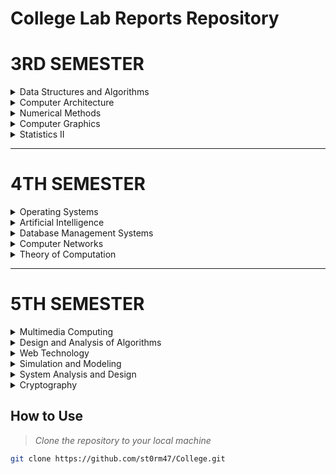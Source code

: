 # College Lab Reports Repository


# 3RD SEMESTER
<details>
<summary>Data Structures and Algorithms</summary>

- [Lab Report 1: Memory Allocation](./DSA/Lab1.cpp)
- [Lab Report 2: Stack Implementation](./DSA/Lab2.cpp)
- [Lab Report 3: Linear Queue Implementation](./DSA/Lab3.cpp)
- [Lab Report 4: Circular Queue Implementation](./DSA/Lab4.cpp)
- [Lab Report 5: Linked Lists Implementation](./DSA/Lab5.cpp)
- [Lab Report 6: Factorial](./DSA/Lab6.cpp)
- [Lab Report 7: Fibonacci Sequence](./DSA/Lab7.cpp)
- [Lab Report 8: GCD Calculator](./DSA/Lab8.cpp)
- [Lab Report 9: Tower of Hanoi](./DSA/Lab9.cpp)
- [Lab Report 10: Binary Search](./DSA/Lab10.cpp)
- [Lab Report 11: Linear Search](./DSA/Lab11.cpp)
- [Lab Report 12: Bubble Sort Algorithm](./DSA/Lab12.cpp)
- [Lab Report 13: Shell Sort Algorithm](./DSA/Lab13.cpp)
- [Lab Report 14: Quick Sort Algorithm](./DSA/Lab14.cpp)
- [Lab Report 15: Merge Sort Algorithm](./DSA/Lab15.cpp)
---
</details>

<details>
<summary>Computer Architecture</summary>

- [Lab Report 1: Data Representation](./CA/BinaryNumber.cpp)
- [Lab Report 2: Overflow Checker](./CA/Overflow.cpp)
- [Lab Report 3: Booth's Algorithm](./CA/Booths_Algo.cpp.cpp)
---
</details>

<details>
<summary>Numerical Methods</summary>

- [Lab Report 1: Bisection Method](./NM/BisectionMethod.c)
- [Lab Report 2: Newton - Raphson Method](./NM/Newton.c)
- [Lab Report 3: Secant Method](./NM/Secant.c)
- [Lab Report 4: Fixed Point Method](./NM/FixedPoint.c)
- [Lab Report 5: Synthetic Division](./NM/Synthetic_Division.c)
- [Lab Report 6: Horner's Method](./NM/Horners_Method.c)
- [Lab Report 7: Lagrange Interpolation](./NM/Lagrange.c)
- [Lab Report 8: Newton Divided Difference Interpolation](./NM/Divided_difference.c)
- [Lab Report 9: Newton Forward Difference Interpolation](./NM/Newton_forward.c)
- [Lab Report 10: Newton Backward Difference Interpolation](./NM/Newton_backward.c)
- [Lab Report 11: Forward Difference Formula](./NM/Forward_difference.c)
- [Lab Report 12: Backward Difference Formula](./NM/Backward_difference.c)
- [Lab Report 13: Central Difference Formula](./NM/Central_difference.c)
- [Lab Report 14: Linear Regression](./NM/Linear_regression.c)
- [Lab Report 15: Polynomial Regression](./NM/Polynomial_Regression.c)
- [Lab Report 16: Exponential Regression](./NM/Exponential_Regression.c)
- [Lab Report 17: Maxima and Minima](./NM/Maxima_Minima.c)
- [Lab Report 18: Simpson's 1/3 Rule](./NM/Simpsons1_3.c)
- [Lab Report 19: Composite Simpson's 1/3 Rule](./NM/Composite_Simpson1_3.c)
- [Lab Report 20: Simpson's 3/8 Rule](./NM/Simpsons3_8.c)
- [Lab Report 21: Composite Simpson's 3/8 Rule](./NM/Composite_Simpsons3_8.c)
- [Lab Report 22: Trapezoidal Rule](./NM/Trapezoidal.c)
- [Lab Report 23: Composite Trapezoidal Rule](./NM/Composite_Trapezoidal.c)
- [Lab Report 24: Gauss Elimination Method](./NM/Gauss_Elimination.c)
- [Lab Report 25: Gauss Elimination Method with Partial Pivoting](./NM/Gauss_Elimination_Pivoting.c)
- [Lab Report 26: Gauss Jordan Method](./NM/Gauss_Jordan.c)
- [Lab Report 27: Gauss Jacobi Method](./NM/Gauss_Jacobi.c)
- [Lab Report 28: Gauss Seidel Method](./NM/Gauss_Seidel.c)
- [Lab Report 29: Matrix Inversion](./NM/Matrix_Inversion.c)
- [Lab Report 30: LU Decomposition Method](./NM/DoLittle_Lu_Decomposition.c)
- [Lab Report 31: Cholesky Decomposition Method](./NM/Cholesky_Method.c)
- [Lab Report 32: Taylor Series](./NM/Taylor_Series.c)
- [Lab Report 33: Euler's Method](./NM/Euler_Method.c)
- [Lab Report 34: Picard's Method](./NM/Picard_Method.c)
- [Lab Report 35: Heun Method](./NM/Heun_Method.c)
- [Lab Report 36: Runge-Kutta Method](./NM/RK_Method.c)
- [Lab Report 37: Boundary Value Problem](./NM/Shooting_Method.c)
- [Lab Report 38: Laplace Equation](./NM/Laplace_Equation.c)
- [Lab Report 39: Poisson's Equation](./NM/Poisson_Equation.c)
---
</details>

<details>
<summary>Computer Graphics</summary>

- [Lab Report 1: Digital Differential Algorithm (Positive Slope) ](./CG/DDA_Positive_Slope.cpp)
- [Lab Report 2: Digital Differential Algorithm (Negative Slope) ](./CG/DDA_Negative_Slope.cpp)
- [Lab Report 3: Bresenham's Line Algorithm (Positive Slope) ](./CG/BLA_Positive_Slope.cpp)
- [Lab Report 4: Bresenham's Line Algorithm (Negative Slope) ](./CG/BLA_Negative_Slope.cpp) 
- [Lab Report 5: Midpoint Circle Algorithm ](./CG/Circle.cpp)
- [Lab Report 6: 2D Transformations ](./CG/2D_Transform.cpp)
---
</details>

<details>
<summary>Statistics II</summary>

- [Lab Report 1: Sampling Distribution and Estimation](./Stats_2/Stats%20Lab%201.pdf)
- [Lab Report 2: Testing of Hypothesis](./Stats_2/Stats%20Lab%202.pdf)
- [Lab Report 3: Non parametric Testing of Hypothesis](./Stats_2/Stats%20Lab%203.pdf)
- [Lab Report 4: Correlation and Regression](./Stats_2/Stats%20Lab%204.pdf)
---
</details>

---
# 4TH SEMESTER
<details>
<summary>Operating Systems</summary>

- [Lab Report 1: FIFO Page Replacement Algorithm](./OS/FIFO_Page_Replacement.cpp)
- [Lab Report 2: LRU Page Replacement Algorithm](./OS/LRU_Page_Replacement.cpp)
- [Lab Report 3: OPR Page Replacement Algorithm](./OS/OPR_Page_Replacement.cpp)
- [Lab Report 4: Best Fit Algorithm](./OS/Best_Fit.cpp)
- [Lab Report 5: Worst Fit Algorithm](./OS/Worst_Fit.cpp)
- [Lab Report 6: First Fit Algorithm](./OS/First_Fit.cpp)
- [Lab Report 7: Belady's Anomaly](./OS/BeLadys_Anomaly.cpp)
- [Lab Report 8: FCFS Process Scheduling Algorithm](./OS/FCFS.cpp)
- [Lab Report 9: SJF Process Scheduling Algorithm](./OS/SJF.cpp)
- [Lab Report 10: RR Process Scheduling Algorithm](./OS/Round_Robin.cpp)
- [Lab Report 11: Priority Process Scheduling Algorithm](./OS/Priority_Scheduling.cpp)
- [Lab Report 12: FCFS Disk Scheduling Algorithm](./OS/FCFS_Disk.cpp)
- [Lab Report 13: Scan Disk Scheduling Algorithm](./OS/Scan_Disk.cpp)
- [Lab Report 14: C-Look Disk Scheduling Algorithm](./OS/CLook_Disk.cpp)
- [Lab Report 15: Segmentation Memory Management](./OS/Segmentation.cpp)
---
</details>

<details>
<summary>Artificial Intelligence</summary>

- [Lab Report 1: Chatbot](./AI/Chatbot.py)
- [Lab Report 2: Tower of Hanoi](./AI/TOH.py)
- [Lab Report 3: Water Jug Problem](./AI/Waterjug.py)
- [Lab Report 4: Breadth First Search Algorithm](./AI/BFS.py)
- [Lab Report 5: Depth First Search Algorithm](./AI/DFS.py)
- [Lab Report 6: Best First Search Algorithm](./AI/Best_First_Search.py)
- [Lab Report 7: A* Search Algorithm](./AI/A_Search.py)
- [Lab Report 8: Naive Bayes](./AI/Naive_Baiyes.py)
- [Lab Report 9: Expert System](./AI/Expert_System.py)
- [Lab Report 10: Natural Language Processing](./AI/NLP.py)
---
</details>

<details>
<summary>Database Management Systems</summary>

- [Lab Report 1: DDL Commands](./DBMS/Lab%20Report%201.pdf)
- [Lab Report 2: DML Commands, Union and Intersection](./DBMS/Lab%20Report%202.pdf)
- [Lab Report 3: Different Join Operations](./DBMS/Lab%20Report%203.pdf)
- [Lab Report 4: Cartesian Join](./DBMS/Lab%20Report%204.pdf)
- [Lab Report 5: Product Management Database](./DBMS/Lab%20Report%205.pdf)
- [Lab Report 6: School Management Database](./DBMS/Lab%20Report%206.pdf)
- [Lab Report 7: Banking Database](./DBMS/Lab%20Report%207.pdf)
---
</details>

<details>
<summary>Computer Networks</summary>

- [Lab Report 1: Understanding of Network Equipment, Wiring in Details](./CN/Lab%20Report%2001.pdf)
- [Lab Report 2: Installation of Operating System in Virtual Machine](./CN/Lab%20Report%2002.pdf)
- [Lab Report 3: Introduction of Packet Tracer and Connection of Different Devices](./CN/Lab%20Report%2003.pdf)
- [Lab Report 4: Peer to Peer Network Configuration](./CN/Lab%20Report%2004.pdf)
- [Lab Report 5: Interconnection of LANs](./CN/Lab%20Report%2005.pdf)
- [Lab Report 6: Interconnection of two LANs using Router](./CN/Lab%20Report%2006.pdf)
- [Lab Report 7: Router Configuration using CLI](./CN/Lab%20Report%2007.pdf)
- [Lab Report 8: Static Routing Implementation](./CN/Lab%20Report%2008.pdf)
- [Lab Report 9: Dynamic Routing Implementation using RIP](./CN/Lab%20Report%2009.pdf)
- [Lab Report 10: Dynamic Routing Implementation using OSPF](./CN/Lab%20Report%2010.pdf)
- [Lab Report 11: Dynamic Routing Implementation using BGP](./CN/Lab%20Report%2011.pdf)
- [Lab Report 12: Configuration of DHCP Server](./CN/Lab%20Report%2012.pdf)
---
</details>

<details>
<summary>Theory of Computation</summary>

- [Lab Report 1: DFA Accepting string "0010"](./TOC/Lab1.c)
- [Lab Report 2: DFA Accepting string "aaabbb"](./TOC/Lab2.c)
- [Lab Report 3: DFA Accepting string starting with "aa"](./TOC/Lab3.c)
- [Lab Report 4: DFA Accepting string ending with "bb"](./TOC/Lab4.c)
- [Lab Report 5: DFA Accepting sub-string "aa"](./TOC/Lab5.c)
- [Lab Report 6: DFA Accepting odd number of 1's](./TOC/Lab6.c)
- [Lab Report 7: DFA Accepting string starting with "a" and ending with "bb"](./TOC/Lab7.c)
- [Lab Report 8: DFA Accepting string which has number of "a" twice than number of "b"](./TOC/Lab8.c)
- [Lab Report 9: NFA Accepting string which has substring "ab" and ends with "a"](./TOC/Lab9.c)
- [Lab Report 10: PDA Accepting the language a^nb^n](./TOC/Lab10.c)
- [Lab Report 11: TM Accepting the language a^nb^nc^n](./TOC/Lab11.c)
---
</details>

---

# 5TH SEMESTER
<details>
<summary>Multimedia Computing</summary>

- [Lab Report 1: Logo Design in Macromedia MX 11](./Multimedia/LAB_1/Readme.md)
- [Lab Report 2: Bouncing Ball Animation in Macromedia Flash](./Multimedia/LAB_2/Readme.md)
- [Lab Report 3: Text Animation in Swish Max](./Multimedia/LAB_3/Readme.md)
- [Lab Report 4: Bouncing Ball Animation in Macromedia Director](./Multimedia/LAB_4/Readme.md)
- [Lab Report 5: Creating Simple Bill in Macromedia MX 11](./Multimedia/LAB_5/Readme.md)

---
</details>

<details>
<summary>Design and Analysis of Algorithms</summary>

- [Lab Report 1: GCD](./DAA/GCD.cpp)
- [Lab Report 2: Fibonacci Series](./DAA/Fibonacci_Series.cpp)
- [Lab Report 3: Factorial](./DAA/Factorial.cpp)
- [Lab Report 4: Linear Search](./DAA/Linear_Search.cpp)
- [Lab Report 5: Bubble Sort](./DAA/Bubble_Sort.cpp)
- [Lab Report 6: Selection Sort](./DAA/Selection_Sort.cpp)
- [Lab Report 7: Insertion Sort](./DAA/Insertion_Sort.cpp)
- [Lab Report 8: Binary Search](./DAA/Binary_Search.cpp)
- [Lab Report 9: Min Max Problem](./DAA/MinMax.cpp)
- [Lab Report 10: Merge Sort](./DAA/Merge_Sort.cpp)
- [Lab Report 11: Quick Sort](./DAA/Quick_Sort.cpp)
- [Lab Report 12: Heap Sort](./DAA/Heap_Sort.cpp)
- [Lab Report 13: Fractional Knapsack Problem](./DAA/Fractional_Knapsack.cpp)
- [Lab Report 14: Job Sequencing Problem](./DAA/Job_Sequencing.cpp)
- [Lab Report 15: Kruskal's Algorithm](./DAA/Kruskal.cpp)
- [Lab Report 16: Prim's Algorithm](./DAA/Prims.cpp)

---
</details>

<details>
<summary>Web Technology</summary>

- [Assignment 1: HTML and CSS Basics](./Web_Technology/Assignment/Assignment1.md)
- [Assignment 2: JavaScript Basics](./Web_Technology/Assignment/Assignment2.md)
---
</details>

<details>
<summary>Simulation and Modeling</summary>

</details>

<details>
<summary>System Analysis and Design</summary>

</details>

<details>
<summary>Cryptography</summary>

</details>


## How to Use
   >*Clone the repository to your local machine*

   ```bash
   git clone https://github.com/st0rm47/College.git
   ```
